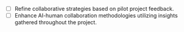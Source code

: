 - [ ] Refine collaborative strategies based on pilot project feedback.
- [ ] Enhance AI-human collaboration methodologies utilizing insights gathered throughout the project.